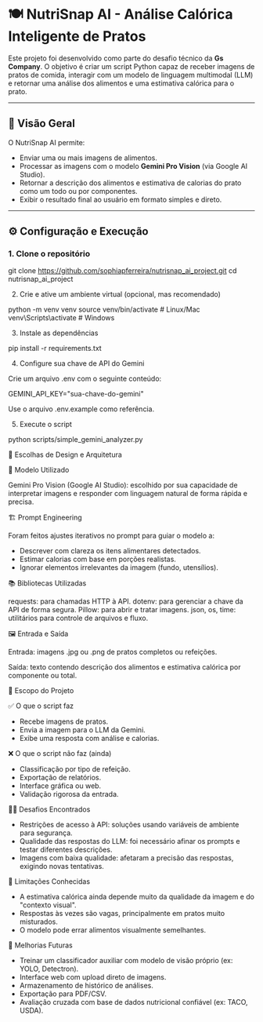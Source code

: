 # 🍽️ NutriSnap AI - Análise Calórica Inteligente de Pratos

Este projeto foi desenvolvido como parte do desafio técnico da **Gs Company**. O objetivo é criar um script Python capaz de receber imagens de pratos de comida, interagir com um modelo de linguagem multimodal (LLM) e retornar uma análise dos alimentos e uma estimativa calórica para o prato.

---

## 🧠 Visão Geral

O NutriSnap AI permite:
- Enviar uma ou mais imagens de alimentos.
- Processar as imagens com o modelo **Gemini Pro Vision** (via Google AI Studio).
- Retornar a descrição dos alimentos e estimativa de calorias do prato como um todo ou por componentes.
- Exibir o resultado final ao usuário em formato simples e direto.

---

## ⚙️ Configuração e Execução

### 1. Clone o repositório

git clone https://github.com/sophiapferreira/nutrisnap_ai_project.git
cd nutrisnap_ai_project

2. Crie e ative um ambiente virtual (opcional, mas recomendado)

python -m venv venv
source venv/bin/activate  # Linux/Mac
venv\Scripts\activate     # Windows

3. Instale as dependências

pip install -r requirements.txt

4. Configure sua chave de API do Gemini

Crie um arquivo .env com o seguinte conteúdo:

GEMINI_API_KEY="sua-chave-do-gemini"

Use o arquivo .env.example como referência.

5. Execute o script

python scripts/simple_gemini_analyzer.py

🧩 Escolhas de Design e Arquitetura

🔷 Modelo Utilizado

Gemini Pro Vision (Google AI Studio): escolhido por sua capacidade de interpretar imagens e responder com linguagem natural de forma rápida e precisa.

🏗️ Prompt Engineering

Foram feitos ajustes iterativos no prompt para guiar o modelo a:

- Descrever com clareza os itens alimentares detectados.
- Estimar calorias com base em porções realistas.
- Ignorar elementos irrelevantes da imagem (fundo, utensílios).

📚 Bibliotecas Utilizadas

requests: para chamadas HTTP à API.
dotenv: para gerenciar a chave da API de forma segura.
Pillow: para abrir e tratar imagens.
json, os, time: utilitários para controle de arquivos e fluxo.

🖼️ Entrada e Saída

Entrada: imagens .jpg ou .png de pratos completos ou refeições.

Saída: texto contendo descrição dos alimentos e estimativa calórica por componente ou total.

📌 Escopo do Projeto

✅ O que o script faz

- Recebe imagens de pratos.
- Envia a imagem para o LLM da Gemini.
- Exibe uma resposta com análise e calorias.

❌ O que o script não faz (ainda)

- Classificação por tipo de refeição.
- Exportação de relatórios.
- Interface gráfica ou web.
- Validação rigorosa da entrada.

🧗‍♀️ Desafios Encontrados

- Restrições de acesso à API: soluções usando variáveis de ambiente para segurança.
- Qualidade das respostas do LLM: foi necessário afinar os prompts e testar diferentes descrições.
- Imagens com baixa qualidade: afetaram a precisão das respostas, exigindo novas tentativas.

🚧 Limitações Conhecidas

- A estimativa calórica ainda depende muito da qualidade da imagem e do "contexto visual".
- Respostas às vezes são vagas, principalmente em pratos muito misturados.
- O modelo pode errar alimentos visualmente semelhantes.

🚀 Melhorias Futuras

- Treinar um classificador auxiliar com modelo de visão próprio (ex: YOLO, Detectron).
- Interface web com upload direto de imagens.
- Armazenamento de histórico de análises.
- Exportação para PDF/CSV.
- Avaliação cruzada com base de dados nutricional confiável (ex: TACO, USDA).







